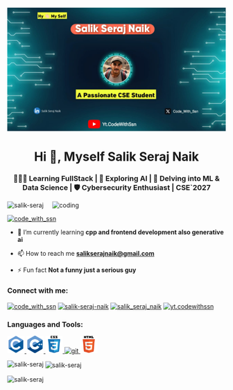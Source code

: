 <img src="github bg.jpeg" alt="Header Image"> </img>

<h1 align="center">Hi 👋, Myself Salik Seraj Naik</h1>
<h3 align="center">🧑🏻‍💻 Learning FullStack | 🤖 Exploring AI | 🧠 Delving into ML & Data Science | 🛡️ Cybersecurity Enthusiast | CSE`2027</h3>
<img align="right" alt="coding" width= "400" src="https://user-images.githubusercontent.com/74038190/229223263-cf2e4b07-2615-4f87-9c38-e37600f8381a.gif">


<p align="left"> <img src="https://komarev.com/ghpvc/?username=salik-seraj&label=Profile%20views&color=0e75b6&style=flat" alt="salik-seraj" /> </p>

<p align="left"> <a href="https://twitter.com/code_with_ssn" target="blank"><img src="https://img.shields.io/twitter/follow/code_with_ssn?logo=twitter&style=for-the-badge" alt="code_with_ssn" /></a> </p>

- 🌱 I’m currently learning **cpp and frontend development also generative ai**


- 📫 How to reach me **salikserajnaik@gmail.com**

- ⚡ Fun fact **Not a funny just a serious guy**

<h3 align="left">Connect with me:</h3>
<p align="left">
<a href="https://twitter.com/code_with_ssn" target="blank"><img align="center" src="https://raw.githubusercontent.com/rahuldkjain/github-profile-readme-generator/master/src/images/icons/Social/twitter.svg" alt="code_with_ssn" height="30" width="40" /></a>
<a href="https://www.linkedin.com/in/salik-seraj-naik?utm_source=share&utm_campaign=share_via&utm_content=profile&utm_medium=android_app" target="blank"><img align="center" src="https://raw.githubusercontent.com/rahuldkjain/github-profile-readme-generator/master/src/images/icons/Social/linked-in-alt.svg" alt="salik-seraj-naik" height="30" width="40" /></a>
<a href="https://instagram.com/salik_seraj_naik" target="blank"><img align="center" src="https://raw.githubusercontent.com/rahuldkjain/github-profile-readme-generator/master/src/images/icons/Social/instagram.svg" alt="salik_seraj_naik" height="30" width="40" /></a>
<a href="https://youtube.com/@Yt.CodeWithSsn?si=sN_l_5aGx3nMhNkI" target="blank"><img align="center" src="https://raw.githubusercontent.com/rahuldkjain/github-profile-readme-generator/master/src/images/icons/Social/youtube.svg" alt="yt.codewithssn" height="30" width="40" /></a>
</p>

<h3 align="left">Languages and Tools:</h3>
<p align="left"> <a href="https://www.cprogramming.com/" target="_blank" rel="noreferrer"> <img src="https://raw.githubusercontent.com/devicons/devicon/master/icons/c/c-original.svg" alt="c" width="40" height="40"/> </a> <a href="https://www.w3schools.com/cpp/" target="_blank" rel="noreferrer"> <img src="https://raw.githubusercontent.com/devicons/devicon/master/icons/cplusplus/cplusplus-original.svg" alt="cplusplus" width="40" height="40"/> </a> <a href="https://www.w3schools.com/css/" target="_blank" rel="noreferrer"> <img src="https://raw.githubusercontent.com/devicons/devicon/master/icons/css3/css3-original-wordmark.svg" alt="css3" width="40" height="40"/> </a> <a href="https://git-scm.com/" target="_blank" rel="noreferrer"> <img src="https://www.vectorlogo.zone/logos/git-scm/git-scm-icon.svg" alt="git" width="40" height="40"/> </a> <a href="https://www.w3.org/html/" target="_blank" rel="noreferrer"> <img src="https://raw.githubusercontent.com/devicons/devicon/master/icons/html5/html5-original-wordmark.svg" alt="html5" width="40" height="40"/> </a> </p>

<p><img align="left" src="https://github-readme-stats.vercel.app/api/top-langs?username=salik-seraj&show_icons=true&locale=en&layout=compact" alt="salik-seraj" /></p>

<p>&nbsp;<img align="center" src="https://github-readme-stats.vercel.app/api?username=salik-seraj&show_icons=true&locale=en" alt="salik-seraj" /></p>

<p><img align="center" src="https://github-readme-streak-stats.herokuapp.com/?user=salik-seraj&" alt="salik-seraj" /></p>
